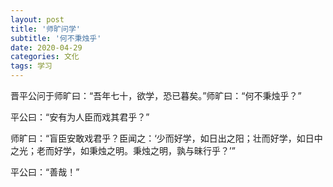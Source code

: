 ```yaml
---
layout: post
title: '师旷问学'
subtitle: '何不秉烛乎'
date: 2020-04-29
categories: 文化
tags: 学习
---
```


晋平公问于师旷曰：“吾年七十，欲学，恐已暮矣。”师旷曰：“何不秉烛乎？”

平公曰：“安有为人臣而戏其君乎？”

师旷曰：“盲臣安敢戏君乎？臣闻之：‘少而好学，如日出之阳；壮而好学，如日中之光；老而好学，如秉烛之明。秉烛之明，孰与昧行乎？’”

平公曰：“善哉！”
